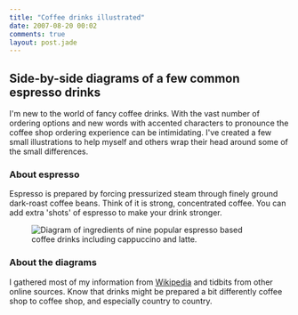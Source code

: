 ```yaml
---
title: "Coffee drinks illustrated"
date: 2007-08-20 00:02
comments: true
layout: post.jade
---
```

## Side-by-side diagrams of a few common espresso drinks ##

I'm new to the world of fancy coffee drinks. With the vast number of ordering options and new words with accented characters to pronounce the coffee shop ordering experience can be intimidating. I've created a few small illustrations to help myself and others wrap their head around some of the small differences.

### About espresso ###
Espresso is prepared by forcing pressurized steam through finely ground dark-roast coffee beans. Think of it is strong, concentrated coffee. You can add extra 'shots' of espresso to make your drink stronger.

<figure class="figure--coffee-drinks">
  <img src="/media/posts/coffee-drinks-illustrated/coffee drinks.png" alt="Diagram of ingredients of nine popular espresso based coffee drinks including cappuccino and latte." />
</figure>

### About the diagrams ###
I gathered most of my information from [Wikipedia](http://www.wikipedia.org) and tidbits from other online sources. Know that drinks might be prepared a bit differently coffee shop to coffee shop, and especially country to country.
